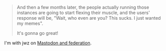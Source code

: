 ---
---

> And then a few months later, the people actually running those instances are going to start flexing their muscle, and the users' response will be, "Wait, who even are you? This sucks. I just wanted my memes".
> 
> It's gonna go great!

I'm with jwz on [Mastodon and federation](https://www.jwz.org/blog/2022/11/mastodon-and-federation/#comment-237864).
